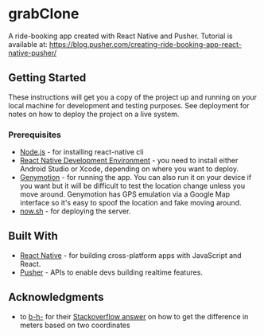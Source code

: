 # grabClone
A ride-booking app created with React Native and Pusher. Tutorial is available at: https://blog.pusher.com/creating-ride-booking-app-react-native-pusher/

## Getting Started

These instructions will get you a copy of the project up and running on your local machine for development and testing purposes. See deployment for notes on how to deploy the project on a live system.

### Prerequisites

- [Node.js](https://nodejs.org/en/) - for installing react-native cli
- [React Native Development Environment](http://facebook.github.io/react-native/docs/getting-started.html) - you need to install either Android Studio
or Xcode, depending on where you want to deploy.
- [Genymotion](https://www.genymotion.com/) - for running the app. You can also run it on your device if you want but it will be difficult 
to test the location change unless you move around. Genymotion has GPS emulation via a Google Map interface so it's easy to spoof the location
and fake moving around.
- [now.sh](https://zeit.co/now) - for deploying the server.

## Built With

* [React Native](http://facebook.github.io/react-native/) - for building cross-platform apps with JavaScript and React.
* [Pusher](https://pusher.com/) - APIs to enable devs building realtime features.

## Acknowledgments

- to [b-h-](https://stackoverflow.com/users/329130/b-h) for their [Stackoverflow answer](https://stackoverflow.com/questions/639695/how-to-convert-latitude-or-longitude-to-meters#11172685) on how to get the difference in meters based on two coordinates
